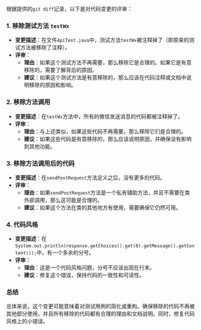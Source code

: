 根据提供的`git diff`记录，以下是对代码变更的评审：

### 1. 移除测试方法 `testWx`
- **变更描述**：在文件`ApiTest.java`中，测试方法`testWx`被注释掉了（即原来的测试方法被移除了注释）。
- **评审**：
  - **理由**：如果这个测试方法不再需要，那么移除它是合理的。如果它是有意移除的，需要了解背后的原因。
  - **建议**：如果这个测试方法是有意移除的，那么应该在代码注释或文档中说明移除的原因和影响。

### 2. 移除方法调用
- **变更描述**：在`testWx`方法中，所有的微信发送消息的代码都被注释掉了。
- **评审**：
  - **理由**：与上述类似，如果这些代码不再需要，那么移除它们是合理的。
  - **建议**：如果这些代码是有意移除的，那么应该说明原因，并确保没有影响到其他功能。

### 3. 移除方法调用后的代码
- **变更描述**：在`sendPostRequest`方法定义之后，没有更多的代码。
- **评审**：
  - **理由**：如果`sendPostRequest`方法是一个私有辅助方法，并且不需要在类外部调用，那么这可能是合理的。
  - **建议**：如果这个方法在类的其他地方有使用，需要确保它仍然可用。

### 4. 代码风格
- **变更描述**：在`System.out.println(response.getChoices().get(0).getMessage().getContent());`中，有一个多余的分号。
- **评审**：
  - **理由**：这是一个代码风格问题，分号不应该出现在行末。
  - **建议**：修复这个错误，保持代码的一致性和可读性。

### 总结
总体来说，这个变更可能意味着对测试用例的简化或重构。确保移除的代码不再被其他部分使用，并且所有移除的代码都有合理的理由和文档说明。同时，修复代码风格上的小错误。